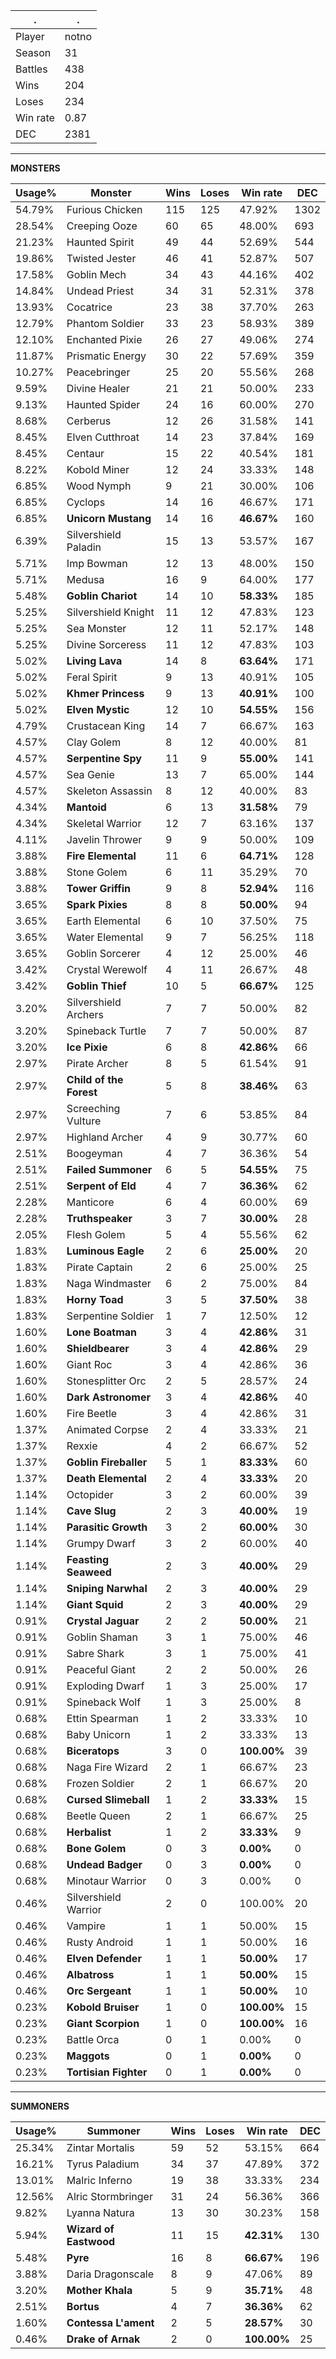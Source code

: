 .|.
|-|-
Player|notno
Season|31
Battles|438
Wins|204
Loses|234
Win rate|0.87
DEC|2381

---
**MONSTERS**

Usage%|Monster|Wins|Loses|Win rate|DEC|
-|-|-|-|-|-|
54.79%|Furious Chicken|115|125|47.92%|1302|
28.54%|Creeping Ooze|60|65|48.00%|693|
21.23%|Haunted Spirit|49|44|52.69%|544|
19.86%|Twisted Jester|46|41|52.87%|507|
17.58%|Goblin Mech|34|43|44.16%|402|
14.84%|Undead Priest|34|31|52.31%|378|
13.93%|Cocatrice|23|38|37.70%|263|
12.79%|Phantom Soldier|33|23|58.93%|389|
12.10%|Enchanted Pixie|26|27|49.06%|274|
11.87%|Prismatic Energy|30|22|57.69%|359|
10.27%|Peacebringer|25|20|55.56%|268|
9.59%|Divine Healer|21|21|50.00%|233|
9.13%|Haunted Spider|24|16|60.00%|270|
8.68%|Cerberus|12|26|31.58%|141|
8.45%|Elven Cutthroat|14|23|37.84%|169|
8.45%|Centaur|15|22|40.54%|181|
8.22%|Kobold Miner|12|24|33.33%|148|
6.85%|Wood Nymph|9|21|30.00%|106|
6.85%|Cyclops|14|16|46.67%|171|
6.85%|**Unicorn Mustang**|14|16|**46.67%**|160|
6.39%|Silvershield Paladin|15|13|53.57%|167|
5.71%|Imp Bowman|12|13|48.00%|150|
5.71%|Medusa|16|9|64.00%|177|
5.48%|**Goblin Chariot**|14|10|**58.33%**|185|
5.25%|Silvershield Knight|11|12|47.83%|123|
5.25%|Sea Monster|12|11|52.17%|148|
5.25%|Divine Sorceress|11|12|47.83%|103|
5.02%|**Living Lava**|14|8|**63.64%**|171|
5.02%|Feral Spirit|9|13|40.91%|105|
5.02%|**Khmer Princess**|9|13|**40.91%**|100|
5.02%|**Elven Mystic**|12|10|**54.55%**|156|
4.79%|Crustacean King|14|7|66.67%|163|
4.57%|Clay Golem|8|12|40.00%|81|
4.57%|**Serpentine Spy**|11|9|**55.00%**|141|
4.57%|Sea Genie|13|7|65.00%|144|
4.57%|Skeleton Assassin|8|12|40.00%|83|
4.34%|**Mantoid**|6|13|**31.58%**|79|
4.34%|Skeletal Warrior|12|7|63.16%|137|
4.11%|Javelin Thrower|9|9|50.00%|109|
3.88%|**Fire Elemental**|11|6|**64.71%**|128|
3.88%|Stone Golem|6|11|35.29%|70|
3.88%|**Tower Griffin**|9|8|**52.94%**|116|
3.65%|**Spark Pixies**|8|8|**50.00%**|94|
3.65%|Earth Elemental|6|10|37.50%|75|
3.65%|Water Elemental|9|7|56.25%|118|
3.65%|Goblin Sorcerer|4|12|25.00%|46|
3.42%|Crystal Werewolf|4|11|26.67%|48|
3.42%|**Goblin Thief**|10|5|**66.67%**|125|
3.20%|Silvershield Archers|7|7|50.00%|82|
3.20%|Spineback Turtle|7|7|50.00%|87|
3.20%|**Ice Pixie**|6|8|**42.86%**|66|
2.97%|Pirate Archer|8|5|61.54%|91|
2.97%|**Child of the Forest**|5|8|**38.46%**|63|
2.97%|Screeching Vulture|7|6|53.85%|84|
2.97%|Highland Archer|4|9|30.77%|60|
2.51%|Boogeyman|4|7|36.36%|54|
2.51%|**Failed Summoner**|6|5|**54.55%**|75|
2.51%|**Serpent of Eld**|4|7|**36.36%**|62|
2.28%|Manticore|6|4|60.00%|69|
2.28%|**Truthspeaker**|3|7|**30.00%**|28|
2.05%|Flesh Golem|5|4|55.56%|62|
1.83%|**Luminous Eagle**|2|6|**25.00%**|20|
1.83%|Pirate Captain|2|6|25.00%|25|
1.83%|Naga Windmaster|6|2|75.00%|84|
1.83%|**Horny Toad**|3|5|**37.50%**|38|
1.83%|Serpentine Soldier|1|7|12.50%|12|
1.60%|**Lone Boatman**|3|4|**42.86%**|31|
1.60%|**Shieldbearer**|3|4|**42.86%**|29|
1.60%|Giant Roc|3|4|42.86%|36|
1.60%|Stonesplitter Orc|2|5|28.57%|24|
1.60%|**Dark Astronomer**|3|4|**42.86%**|40|
1.60%|Fire Beetle|3|4|42.86%|31|
1.37%|Animated Corpse|2|4|33.33%|21|
1.37%|Rexxie|4|2|66.67%|52|
1.37%|**Goblin Fireballer**|5|1|**83.33%**|60|
1.37%|**Death Elemental**|2|4|**33.33%**|20|
1.14%|Octopider|3|2|60.00%|39|
1.14%|**Cave Slug**|2|3|**40.00%**|19|
1.14%|**Parasitic Growth**|3|2|**60.00%**|30|
1.14%|Grumpy Dwarf|3|2|60.00%|40|
1.14%|**Feasting Seaweed**|2|3|**40.00%**|29|
1.14%|**Sniping Narwhal**|2|3|**40.00%**|29|
1.14%|**Giant Squid**|2|3|**40.00%**|29|
0.91%|**Crystal Jaguar**|2|2|**50.00%**|21|
0.91%|Goblin Shaman|3|1|75.00%|46|
0.91%|Sabre Shark|3|1|75.00%|41|
0.91%|Peaceful Giant|2|2|50.00%|26|
0.91%|Exploding Dwarf|1|3|25.00%|17|
0.91%|Spineback Wolf|1|3|25.00%|8|
0.68%|Ettin Spearman|1|2|33.33%|10|
0.68%|Baby Unicorn|1|2|33.33%|13|
0.68%|**Biceratops**|3|0|**100.00%**|39|
0.68%|Naga Fire Wizard|2|1|66.67%|23|
0.68%|Frozen Soldier|2|1|66.67%|20|
0.68%|**Cursed Slimeball**|1|2|**33.33%**|15|
0.68%|Beetle Queen|2|1|66.67%|25|
0.68%|**Herbalist**|1|2|**33.33%**|9|
0.68%|**Bone Golem**|0|3|**0.00%**|0|
0.68%|**Undead Badger**|0|3|**0.00%**|0|
0.68%|Minotaur Warrior|0|3|0.00%|0|
0.46%|Silvershield Warrior|2|0|100.00%|20|
0.46%|Vampire|1|1|50.00%|15|
0.46%|Rusty Android|1|1|50.00%|16|
0.46%|**Elven Defender**|1|1|**50.00%**|17|
0.46%|**Albatross**|1|1|**50.00%**|15|
0.46%|**Orc Sergeant**|1|1|**50.00%**|10|
0.23%|**Kobold Bruiser**|1|0|**100.00%**|15|
0.23%|**Giant Scorpion**|1|0|**100.00%**|16|
0.23%|Battle Orca|0|1|0.00%|0|
0.23%|**Maggots**|0|1|**0.00%**|0|
0.23%|**Tortisian Fighter**|0|1|**0.00%**|0|

---
**SUMMONERS**

Usage%|Summoner|Wins|Loses|Win rate|DEC|
-|-|-|-|-|-|
25.34%|Zintar Mortalis|59|52|53.15%|664|
16.21%|Tyrus Paladium|34|37|47.89%|372|
13.01%|Malric Inferno|19|38|33.33%|234|
12.56%|Alric Stormbringer|31|24|56.36%|366|
9.82%|Lyanna Natura|13|30|30.23%|158|
5.94%|**Wizard of Eastwood**|11|15|**42.31%**|130|
5.48%|**Pyre**|16|8|**66.67%**|196|
3.88%|Daria Dragonscale|8|9|47.06%|89|
3.20%|**Mother Khala**|5|9|**35.71%**|48|
2.51%|**Bortus**|4|7|**36.36%**|62|
1.60%|**Contessa L'ament**|2|5|**28.57%**|30|
0.46%|**Drake of Arnak**|2|0|**100.00%**|25|
